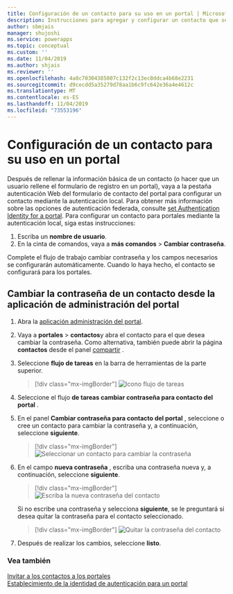 ```yaml
---
title: Configuración de un contacto para su uso en un portal | MicrosoftDocs
description: Instrucciones para agregar y configurar un contacto que se usará en un portal.
author: sbmjais
manager: shujoshi
ms.service: powerapps
ms.topic: conceptual
ms.custom: ''
ms.date: 11/04/2019
ms.author: shjais
ms.reviewer: ''
ms.openlocfilehash: 4a8c70304385007c132f2c13ec0ddca4b68e2231
ms.sourcegitcommit: d9cecdd5a35279d78aa1b6c9fc642e36a4e4612c
ms.translationtype: MT
ms.contentlocale: es-ES
ms.lasthandoff: 11/04/2019
ms.locfileid: "73553196"
---
```

# <a name="configure-a-contact-for-use-on-a-portal"></a>Configuración de un contacto para su uso en un portal

Después de rellenar la información básica de un contacto (o hacer que un usuario rellene el formulario de registro en un portal), vaya a la pestaña autenticación Web del formulario de contacto del portal para configurar un contacto mediante la autenticación local. Para obtener más información sobre las opciones de autenticación federada, consulte [set Authentication Identity for a portal](set-authentication-identity.md). Para configurar un contacto para portales mediante la autenticación local, siga estas instrucciones:  

1.  Escriba un **nombre de usuario**.
2.  En la cinta de comandos, vaya a **más comandos** &gt; **Cambiar contraseña**.

Complete el flujo de trabajo cambiar contraseña y los campos necesarios se configurarán automáticamente. Cuando lo haya hecho, el contacto se configurará para los portales.

## <a name="change-password-for-a-contact-from-portal-management-app"></a>Cambiar la contraseña de un contacto desde la aplicación de administración del portal

1.  Abra la [aplicación administración del portal](configure-portal.md).

2.  Vaya a **portales** > **contactos**y abra el contacto para el que desea cambiar la contraseña.
    Como alternativa, también puede abrir la página **contactos** desde el panel [compartir](../manage-existing-portals.md#share) . 

3.  Seleccione **flujo de tareas** en la barra de herramientas de la parte superior.

    > [!div class="mx-imgBorder"]
    > ![Icono flujo de tareas](../media/task-flow.png "Icono flujo de tareas")

4.  Seleccione el flujo **de tareas cambiar contraseña para contacto del portal** .

5.  En el panel **Cambiar contraseña para contacto del portal** , seleccione o cree un contacto para cambiar la contraseña y, a continuación, seleccione **siguiente**.

    > [!div class="mx-imgBorder"]
    > ![Seleccionar un contacto para cambiar la contraseña](../media/change-password-select-contact.png "Seleccionar un contacto para cambiar la contraseña")

6.  En el campo **nueva contraseña** , escriba una contraseña nueva y, a continuación, seleccione **siguiente**.

    > [!div class="mx-imgBorder"]
    > ![Escriba la nueva contraseña del contacto](../media/change-password-new-password.png "Escriba la nueva contraseña del contacto")

    Si no escribe una contraseña y selecciona **siguiente**, se le preguntará si desea quitar la contraseña para el contacto seleccionado.

    > [!div class="mx-imgBorder"]
    > ![Quitar la contraseña del contacto](../media/change-password-remove-password.png "Quitar la contraseña del contacto")

7.  Después de realizar los cambios, seleccione **listo**.


### <a name="see-also"></a>Vea también
[Invitar a los contactos a los portales](invite-contacts.md)  
[Establecimiento de la identidad de autenticación para un portal](set-authentication-identity.md)  
